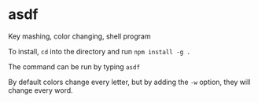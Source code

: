 # asdf
Key mashing, color changing, shell program



To install, `cd` into the directory and run `npm install -g .`



The command can be run by typing `asdf`

By default colors change every letter, but by adding the `-w` option, they will change every word.